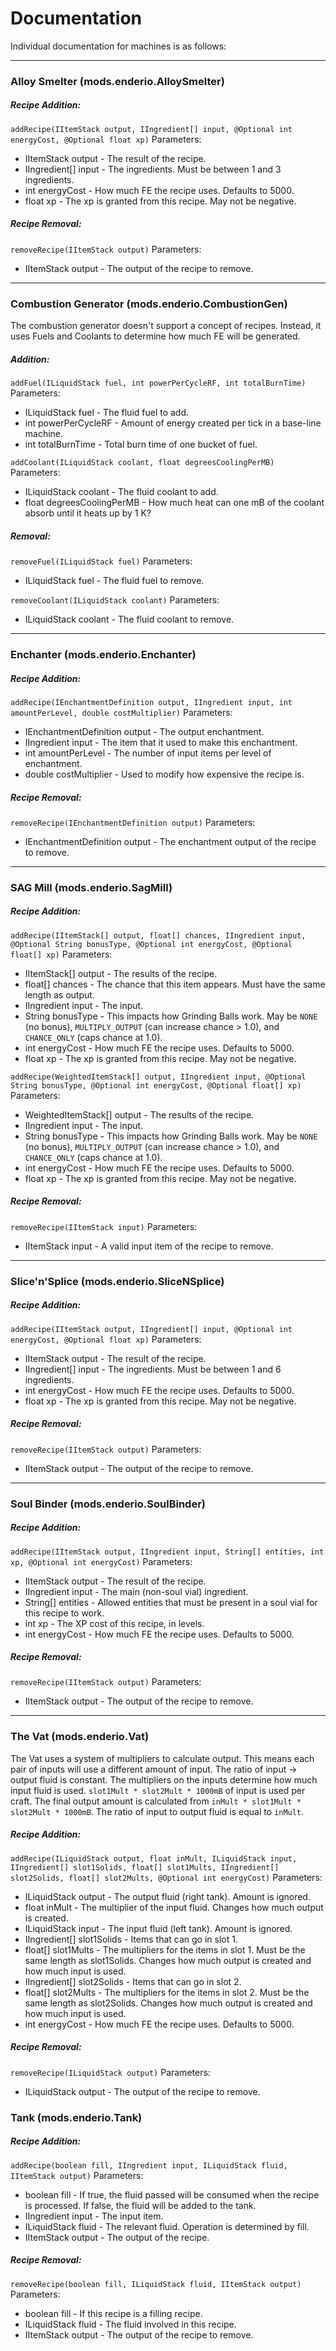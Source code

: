 # Documentation

Individual documentation for machines is as follows:

---
### Alloy Smelter (mods.enderio.AlloySmelter)

##### Recipe Addition:
`addRecipe(IItemStack output, IIngredient[] input, @Optional int energyCost, @Optional float xp)`
Parameters:
 - IItemStack output - The result of the recipe.
 - IIngredient[] input - The ingredients.  Must be between 1 and 3 ingredients.
 - int energyCost - How much FE the recipe uses.  Defaults to 5000.
 - float xp - The xp is granted from this recipe.  May not be negative.
 
##### Recipe Removal:
`removeRecipe(IItemStack output)`
Parameters:
 - IItemStack output - The output of the recipe to remove.
---
### Combustion Generator (mods.enderio.CombustionGen)

The combustion generator doesn't support a concept of recipes.  Instead, it uses Fuels and Coolants to determine how much FE will be generated.

##### Addition: 
`addFuel(ILiquidStack fuel, int powerPerCycleRF, int totalBurnTime)`
Parameters:
 - ILiquidStack fuel - The fluid fuel to add.
 - int powerPerCycleRF - Amount of energy created per tick in a base-line machine.
 - int totalBurnTime - Total burn time of one bucket of fuel.

 `addCoolant(ILiquidStack coolant, float degreesCoolingPerMB)`
 Parameters:
 - ILiquidStack coolant - The fluid coolant to add.
 - float degreesCoolingPerMB - How much heat can one mB of the coolant absorb until it heats up by 1 K?

##### Removal: 
`removeFuel(ILiquidStack fuel)`
Parameters:
 - ILiquidStack fuel - The fluid fuel to remove.

`removeCoolant(ILiquidStack coolant)`
Parameters:
 - ILiquidStack coolant - The fluid coolant to remove.
---
### Enchanter (mods.enderio.Enchanter)

##### Recipe Addition:
`addRecipe(IEnchantmentDefinition output, IIngredient input, int amountPerLevel, double costMultiplier)`
Parameters:
 - IEnchantmentDefinition output - The output enchantment.
 - IIngredient input - The item that it used to make this enchantment.
 - int amountPerLevel - The number of input items per level of enchantment.
 - double costMultiplier - Used to modify how expensive the recipe is.

##### Recipe Removal:
`removeRecipe(IEnchantmentDefinition output)`
Parameters:
 - IEnchantmentDefinition output - The enchantment output of the recipe to remove.
---
### SAG Mill (mods.enderio.SagMill)

##### Recipe Addition:
`addRecipe(IItemStack[] output, float[] chances, IIngredient input, @Optional String bonusType, @Optional int energyCost, @Optional float[] xp)`
Parameters:
 - IItemStack[] output - The results of the recipe.
 - float[] chances - The chance that this item appears.  Must have the same length as output.
 - IIngredient input - The input.
 - String bonusType - This impacts how Grinding Balls work.  May be `NONE` (no bonus), `MULTIPLY_OUTPUT` (can increase chance > 1.0), and `CHANCE_ONLY` (caps chance at 1.0).
 - int energyCost - How much FE the recipe uses.  Defaults to 5000.
 - float xp - The xp is granted from this recipe.  May not be negative.

`addRecipe(WeightedItemStack[] output, IIngredient input, @Optional String bonusType, @Optional int energyCost, @Optional float[] xp)`
Parameters:
 - WeightedItemStack[] output - The results of the recipe.
 - IIngredient input - The input.
 - String bonusType - This impacts how Grinding Balls work.  May be `NONE` (no bonus), `MULTIPLY_OUTPUT` (can increase chance > 1.0), and `CHANCE_ONLY` (caps chance at 1.0).
 - int energyCost - How much FE the recipe uses.  Defaults to 5000.
 - float xp - The xp is granted from this recipe.  May not be negative.
 
##### Recipe Removal:
`removeRecipe(IItemStack input)`
Parameters:
 - IItemStack input - A valid input item of the recipe to remove.
---
### Slice'n'Splice (mods.enderio.SliceNSplice)

##### Recipe Addition:
`addRecipe(IItemStack output, IIngredient[] input, @Optional int energyCost, @Optional float xp)`
Parameters:
 - IItemStack output - The result of the recipe.
 - IIngredient[] input - The ingredients.  Must be between 1 and 6 ingredients.
 - int energyCost - How much FE the recipe uses.  Defaults to 5000.
 - float xp - The xp is granted from this recipe.  May not be negative.
 
##### Recipe Removal:
`removeRecipe(IItemStack output)`
Parameters:
 - IItemStack output - The output of the recipe to remove.
---
### Soul Binder (mods.enderio.SoulBinder)

##### Recipe Addition:
`addRecipe(IItemStack output, IIngredient input, String[] entities, int xp, @Optional int energyCost)`
Parameters:
 - IItemStack output - The result of the recipe.
 - IIngredient input - The main (non-soul vial) ingredient.
 - String[] entities - Allowed entities that must be present in a soul vial for this recipe to work.
 - int xp - The XP cost of this recipe, in levels.
 - int energyCost - How much FE the recipe uses.  Defaults to 5000.
 
##### Recipe Removal:
`removeRecipe(IItemStack output)`
Parameters:
 - IItemStack output - The output of the recipe to remove.
---
### The Vat (mods.enderio.Vat)

The Vat uses a system of multipliers to calculate output.  This means each pair of inputs will use a different amount of input.  The ratio of input -> output fluid is constant.
The multipliers on the inputs determine how much input fluid is used.  `slot1Mult * slot2Mult * 1000mB` of input is used per craft.
The final output amount is calculated from `inMult * slot1Mult * slot2Mult * 1000mB`.
The ratio of input to output fluid is equal to `inMult`.

##### Recipe Addition:
`addRecipe(ILiquidStack output, float inMult, ILiquidStack input, IIngredient[] slot1Solids, float[] slot1Mults, IIngredient[] slot2Solids, float[] slot2Mults, @Optional int energyCost)`
Parameters:
 - ILiquidStack output - The output fluid (right tank).  Amount is ignored.
 - float inMult - The multiplier of the input fluid.  Changes how much output is created.
 - ILiquidStack input - The input fluid (left tank).  Amount is ignored.
 - IIngredient[] slot1Solids - Items that can go in slot 1.
 - float[] slot1Mults - The multipliers for the items in slot 1.  Must be the same length as slot1Solids.  Changes how much output is created and how much input is used.
 - IIngredient[] slot2Solids - Items that can go in slot 2.
 - float[] slot2Mults - The multipliers for the items in slot 2.  Must be the same length as slot2Solids.  Changes how much output is created and how much input is used.
 - int energyCost - How much FE the recipe uses.  Defaults to 5000.

##### Recipe Removal:
`removeRecipe(ILiquidStack output)`
Parameters:
 - ILiquidStack output - The output of the recipe to remove.

### Tank (mods.enderio.Tank)

##### Recipe Addition:
`addRecipe(boolean fill, IIngredient input, ILiquidStack fluid, IItemStack output)`
Parameters:
 - boolean fill - If true, the fluid passed will be consumed when the recipe is processed.  If false, the fluid will be added to the tank.
 - IIngredient input - The input item.
 - ILiquidStack fluid - The relevant fluid.  Operation is determined by fill.
 - IItemStack output - The output of the recipe.

##### Recipe Removal:
`removeRecipe(boolean fill, ILiquidStack fluid, IItemStack output)`
Parameters:
 - boolean fill - If this recipe is a filling recipe.
 - ILiquidStack fluid - The fluid involved in this recipe.
 - IItemStack output - The output of the recipe to remove.